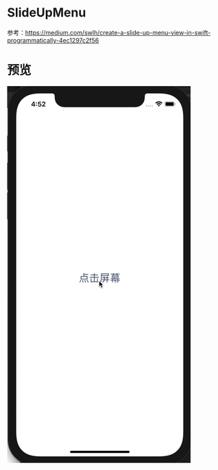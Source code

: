 # SlideUpMenu
参考：https://medium.com/swlh/create-a-slide-up-menu-view-in-swift-programmatically-4ec1297c2f56

# 预览
![image](https://github.com/Haina/SlideUpMenu/blob/main/gw8ql-oi26e.gif)
